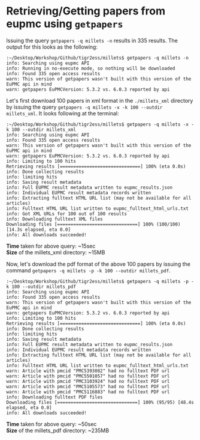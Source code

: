 
# Retrieving/Getting papers from eupmc using `getpapers`

Issuing the query `getpapers -q millets -n` results in 335 results. The output for this looks as the following:
```
:~/Desktop/Workshop/Github/tigr2ess/millets$ getpapers -q millets -n
info: Searching using eupmc API
info: Running in no-execute mode, so nothing will be downloaded
info: Found 335 open access results
warn: This version of getpapers wasn't built with this version of the EuPMC api in mind
warn: getpapers EuPMCVersion: 5.3.2 vs. 6.0.3 reported by api
```

Let's first download 100 papers in xml format in the `./millets_xml` directory by issuing the query `getpapers -q millets -x -k 100 --outdir millets_xml`. It looks following at the terminal:
```
:~/Desktop/Workshop/Github/tigr2ess/millets$ getpapers -q millets -x -k 100 --outdir millets_xml
info: Searching using eupmc API
info: Found 335 open access results
warn: This version of getpapers wasn't built with this version of the EuPMC api in mind
warn: getpapers EuPMCVersion: 5.3.2 vs. 6.0.3 reported by api
info: Limiting to 100 hits
Retrieving results [==============================] 100% (eta 0.0s)
info: Done collecting results
info: limiting hits
info: Saving result metadata
info: Full EUPMC result metadata written to eupmc_results.json
info: Individual EUPMC result metadata records written
info: Extracting fulltext HTML URL list (may not be available for all articles)
info: Fulltext HTML URL list written to eupmc_fulltext_html_urls.txt
info: Got XML URLs for 100 out of 100 results
info: Downloading fulltext XML files
Downloading files [==============================] 100% (100/100) [14.3s elapsed, eta 0.0]
info: All downloads succeeded!

```
**Time** taken for above query: ~15sec  
**Size** of the millets_xml directory: ~15MB  

Now, let's download the pdf format of the above 100 papers by issuing the command `getpapers -q millets -p -k 100 --outdir millets_pdf`.
```
:~/Desktop/Workshop/Github/tigr2ess/millets$ getpapers -q millets -p -k 100 --outdir millets_pdf
info: Searching using eupmc API
info: Found 335 open access results
warn: This version of getpapers wasn't built with this version of the EuPMC api in mind
warn: getpapers EuPMCVersion: 5.3.2 vs. 6.0.3 reported by api
info: Limiting to 100 hits
Retrieving results [==============================] 100% (eta 0.0s)
info: Done collecting results
info: limiting hits
info: Saving result metadata
info: Full EUPMC result metadata written to eupmc_results.json
info: Individual EUPMC result metadata records written
info: Extracting fulltext HTML URL list (may not be available for all articles)
info: Fulltext HTML URL list written to eupmc_fulltext_html_urls.txt
warn: Article with pmcid "PMC5393082" had no fulltext PDF url
warn: Article with pmcid "PMC5501057" had no fulltext PDF url
warn: Article with pmcid "PMC3103924" had no fulltext PDF url
warn: Article with pmcid "PMC5105573" had no fulltext PDF url
warn: Article with pmcid "PMC5116883" had no fulltext PDF url
info: Downloading fulltext PDF files
Downloading files [==============================] 100% (95/95) [48.4s elapsed, eta 0.0]
info: All downloads succeeded!

```
**Time** taken for above query: ~50sec  
**Size** of the millets_pdf directory: ~235MB  








